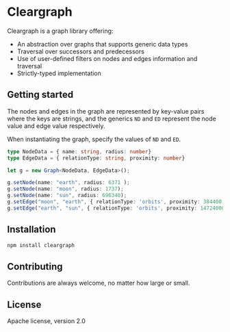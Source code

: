 # Cleargraph

Cleargraph is a graph library offering:
 * An abstraction over graphs that supports generic data types
 * Traversal over successors and predecessors
 * Use of user-defined filters on nodes and edges information and traversal
 * Strictly-typed implementation

## Getting started

The nodes and edges in the graph are represented by key-value pairs where the keys are strings, 
and the generics `ND` and `ED` represent the node value and edge value respectively.

When instantiating the graph, specify the values of `ND` and `ED`.

```typescript
type NodeData = { name: string, radius: number}
type EdgeData = { relationType: string, proximity: number}

let g = new Graph<NodeData, EdgeData>();

g.setNode(name: "earth", radius: 6371 );
g.setNode(name: "moon", radius: 1737);
g.setNode(name: "sun", radius: 696340);
g.setEdge("moon", "earth", { relationType: 'orbits', proximity: 384400 });
g.setEdge("earth", "sun", { relationType: 'orbits', proximity: 147240000 });

```

## Installation

```sh
npm install cleargraph
```

## Contributing

Contributions are always welcome, no matter how large or small.

## License

Apache license, version 2.0
